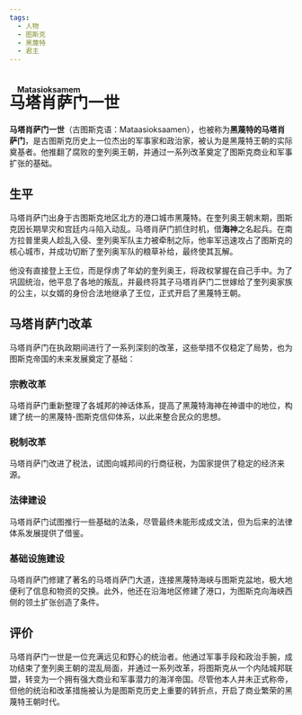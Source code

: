 ```yaml
---
tags:
  - 人物
  - 图斯克
  - 黑蔑特
  - 君主
---
```

# <ruby>马塔肖萨门<rt>Matasioksamem</rt></ruby>一世

**马塔肖萨门一世**（古图斯克语：Mataasioksaamen），也被称为**黑蔑特的马塔肖萨门**，是古图斯克历史上一位杰出的军事家和政治家，被认为是黑蔑特王朝的实际奠基者。他推翻了腐败的奎列奥王朝，并通过一系列改革奠定了图斯克商业和军事扩张的基础。

## 生平

马塔肖萨门出身于古图斯克地区北方的港口城市黑蔑特。在奎列奥王朝末期，图斯克因长期旱灾和宫廷内斗陷入动乱。马塔肖萨门抓住时机，借**海神**之名起兵。在南方拉普里奥人趁乱入侵、奎列奥军队主力被牵制之际，他率军迅速攻占了图斯克的核心城市，并成功切断了奎列奥军队的粮草补给，最终使其瓦解。

他没有直接登上王位，而是俘虏了年幼的奎列奥王，将政权掌握在自己手中。为了巩固统治，他平息了各地的叛乱，并最终将其子马塔肖萨门二世嫁给了奎列奥家族的公主，以女婿的身份合法地继承了王位，正式开启了黑蔑特王朝。

## 马塔肖萨门改革

马塔肖萨门在执政期间进行了一系列深刻的改革，这些举措不仅稳定了局势，也为图斯克帝国的未来发展奠定了基础：

### 宗教改革

马塔肖萨门重新整理了各城邦的神话体系，提高了黑蔑特海神在神谱中的地位，构建了统一的黑蔑特-图斯克信仰体系，以此来整合民众的思想。

### 税制改革

马塔肖萨门改进了税法，试图向城邦间的行商征税，为国家提供了稳定的经济来源。
 
### 法律建设

马塔肖萨门试图推行一些基础的法条，尽管最终未能形成成文法，但为后来的法律体系发展提供了借鉴。

### 基础设施建设

马塔肖萨门修建了著名的马塔肖萨门大道，连接黑蔑特海峡与图斯克盆地，极大地便利了信息和物资的交换。此外，他还在沿海地区修建了港口，为图斯克向海峡西侧的领土扩张创造了条件。

## 评价

马塔肖萨门一世是一位充满远见和野心的统治者。他通过军事手段和政治手腕，成功结束了奎列奥王朝的混乱局面，并通过一系列改革，将图斯克从一个内陆城邦联盟，转变为一个拥有强大商业和军事潜力的海洋帝国。尽管他本人并未正式称帝，但他的统治和改革措施被认为是图斯克历史上重要的转折点，开启了商业繁荣的黑蔑特王朝时代。
